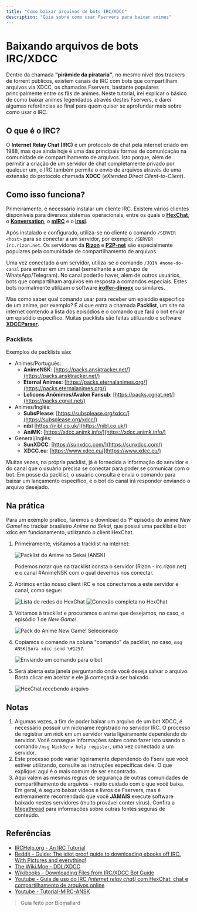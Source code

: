 ```yaml
---
title: "Como baixar arquivos de bots IRC/XDCC"
description: "Guia sobre como usar Fservers para baixar animes"
---
```


# Baixando arquivos de bots IRC/XDCC

Dentro da chamada **"pirâmide da pirataria"**, no mesmo nível dos trackers de torrent públicos, existem canais de IRC com bots que compartilham arquivos via XDCC, os chamados Fservers, bastante populares principalmente entre os fãs de animes. Neste tutorial, irei explicar o básico de como baixar animes legendados através destes Fservers, e darei algumas referências ao final para quem quiser se aprofundar mais sobre como usar o IRC.

## O que é o IRC?

O **Internet Relay Chat (IRC)** é um protocolo de chat pela internet criado em 1988, mas que ainda hoje é uma das principais formas de comunicação na comunidade de compartilhamento de arquivos. Isto porque, além de permitir a criação de um servidor de chat completamente privado por qualquer um, o IRC também permite o envio de arquivos através de uma extensão do protocolo chamada **XDCC** (_eXtended Direct Client-to-Client_).

## Como isso funciona?

Primeiramente, é necessário instalar um cliente IRC. Existem vários clientes disponíveis para diversos sistemas operacionais, entre os quais o [**HexChat**](https://hexchat.github.io/), o [**Konversation**](https://konversation.kde.org/), o [**mIRC**](https://www.mirc.com/) e o [**irssi**](https://irssi.org/).

Após instalado e configurado, utiliza-se no cliente o comando `/SERVER <host>` para se conectar a um servidor, por exemplo: `/SERVER irc.rizon.net`. Os servidores da [**Rizon**](https://rizon.net/) e [**P2P-net**](https://p2p-network.net/) são especialmente populares pela comunidade de compartilhamento de arquivos.

Uma vez conectado a um servidor, utiliza-se o comando `/JOIN #nome-do-canal` para entrar em um canal (semelhante a um grupo de WhatsApp/Telegram). No canal poderão haver, além de outros usuários, bots que compartilham arquivos em resposta a comandos especiais. Estes bots normalmente utilizam o software [**iroffer-dinoex**](https://github.com/dinoex/iroffer-dinoex) ou similares.

Mas como saber qual comando usar para receber um episódio específico de um anime, por exemplo? É aí que entra a chamada **Packlist**, um site na internet contendo a lista dos episódios e o comando que fará o bot enviar um episódio específico. Muitas packlists são feitas utilizando o software [**XDCCParser**](https://github.com/nitmir/XDCCParser-global).

### Packlists

Exemplos de packlists são:

- Animes/Português:
  - **AnimeNSK**: [https://packs.ansktracker.net/](https://packs.ansktracker.net/)
  - **Eternal Animes**: [https://packs.eternalanimes.org/](https://packs.eternalanimes.org/)
  - **Lolicons Anônimos/Avalon Fansub**: [https://packs.cgnat.net/](https://packs.cgnat.net/)
- Animes/Inglês:
  - **SubsPlease**: [https://subsplease.org/xdcc/](https://subsplease.org/xdcc/)
  - **nibl** [https://nibl.co.uk/](https://nibl.co.uk/)
  - **AniMK**: [https://xdcc.animk.info/](https://xdcc.animk.info/)
- General/Inglês:
  - **SunXDCC**: [https://sunxdcc.com/](https://sunxdcc.com/)
  - **XDCC.eu**: [https://www.xdcc.eu/](https://www.xdcc.eu/)

Muitas vezes, na própria packlist, já é fornecida a informação do servidor e do canal que o usuário precisa se conectar para poder se comunicar com o bot. Em posse da packlist, o usuário consulta e envia o comando para baixar um lançamento específico, e o bot do canal irá responder enviando o arquivo desejado.

## Na prática

Para um exemplo prático, faremos o download do 1º episódio do anime _New Game!_ no tracker brasileiro _Anime no Sekai_, que possui uma packlist e bot xdcc em funcionamento, utilizando o client HexChat.

1. Primeiramente, visitamos a tracklist na internet:

   ![Packlist do Anime no Sekai (ANSK)](./images/guia-xdcc-1.png)

   Podemos notar que na tracklist consta o servidor (Rizon - irc.rizon.net) e o canal \#AnimeNSK com o qual devemos nos conectar.

2. Abrimos então nosso client IRC e nos conectamos a este servidor e canal, como segue:

   ![Lista de redes do HexChat](./images/guia-xdcc-2.png)
   ![Conexão completa no HexChat](./images/guia-xdcc-3.png)

3. Voltamos à tracklist e procuramos o anime que desejamos, no caso, o episódio 1 de _New Game!_.

   ![Pack do Anime New Game! Selecionado](./images/guia-xdcc-4.png)

4. Copiamos o comando na coluna "comando" da packlist, no caso, `msg ANSK|Sora xdcc send \#1257`.

   ![Enviando um comando para o bot](./images/guia-xdcc-5.png)

5. Será aberta esta janela perguntando onde você deseja salvar o arquivo. Basta clicar em aceitar e ele já começará a ser baixado.

   ![HexChat recebendo arquivo](./images/guia-xdcc-6.png)

## Notas

1. Algumas vezes, a fim de poder baixar um arquivo de um bot XDCC, é necessário possuir um nickname registrado no servidor IRC. O processo de registrar um nick em um servidor varia ligeiramente dependendo do servidor. Você consegue informações sobre como fazer isto usando o comando `/msg NickServ help register`, uma vez conectado a um servidor.
2. Este processo pode variar ligeiramente dependendo do Fserv que você estiver utilizando, consulte as instruções específicas dele. O que expliquei aqui é o mais comum de ser encontrado.
3. Aqui valem as mesmas regras de segurança de outras comunidades de compartilhamento de arquivos - muito cuidado com o que você baixa. Em geral, é seguro baixar vídeos e livros de Fservers, mas é extremamente recomendado que você **JAMAIS** execute software baixado nestes servidores (muito provável conter vírus). Confira a [Megathread](/) para informações sobre outras fontes seguras de conteúdo.

## Referências

- [IRCHelp.org - An IRC Tutorial](https://www.irchelp.org/faq/irctutorial.html)
- [Reddit - Guide: The idiot proof guide to downloading ebooks off IRC. With Pictures and everything!](https://www.reddit.com/r/Piracy/comments/2oftbu/guide_the_idiot_proof_guide_to_downloading_ebooks/)
- [The Wiki.Moe - DDL/XDCC](https://thewiki.moe/sourcing/ddl/)
- [Wikibooks - Downloading Files from IRC/XDCC Bot Guide](https://en.wikibooks.org/wiki/Downloading_Files_from_IRC/XDCC_Bot_Guide)
- [Youtube - Guia de uso do IRC _(internet relay chat)_ com HexChat: chat e compartilhamento de arquivos online](https://youtu.be/ZA9NoLiIHCI)
- [Youtube - Tutorial-MIRC-ANSK](https://youtu.be/xherACT1j6I)

> Guia feito por Biomallard
